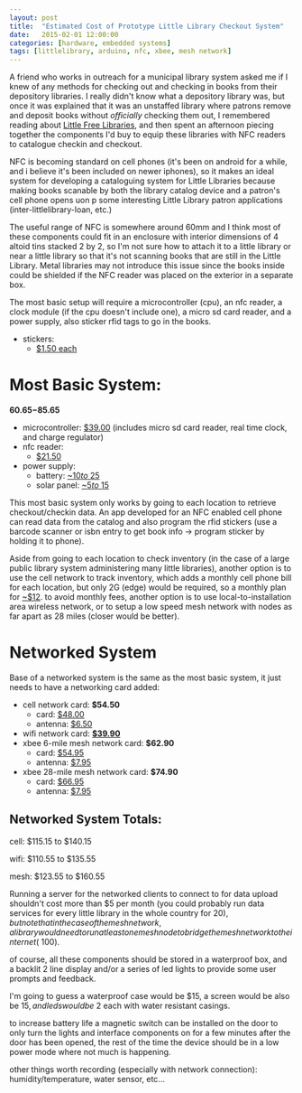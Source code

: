```yaml
---
layout: post
title:  "Estimated Cost of Prototype Little Library Checkout System"
date:   2015-02-01 12:00:00
categories: [hardware, embedded systems]
tags: [littlelibrary, arduino, nfc, xbee, mesh network]
---
```


A friend who works in outreach for a municipal library system asked me if I
knew of any methods for checking out and checking in books from their depository
libraries.  I really didn't know what a depository library was, but once it was
explained that it was an unstaffed library where patrons remove and deposit
books without *officially* checking them out, I remembered reading about
[Little Free Libraries](http://littlefreelibrary.org/), and then spent an
afternoon piecing together the components I'd buy to equip these libraries with
NFC readers to catalogue checkin and checkout.

NFC  is becoming standard on cell phones (it's been on android for a while, and
i believe it's been included on newer iphones), so it makes an ideal system for
developing a cataloguing system for Little Libraries because making books
scanable by both the library catalog device and a patron's cell phone opens uon p
some interesting Little Library patron applications (inter-littlelibrary-loan,
etc.)

The useful range of NFC is somewhere around 60mm and I think most of these
components could fit in an enclosure with interior dimensions of 4 altoid tins
stacked 2 by 2, so I'm not sure how to attach it to a little library or near a
little library so that it's not scanning books that are still in the Little
Library. Metal libraries may not introduce this issue since the books inside
could be shielded if the NFC reader was placed on the exterior in a separate
box.

The most basic setup will require a microcontroller (cpu), an nfc reader, a
clock module (if the cpu doesn't include one), a micro sd card reader, and a
power supply, also sticker rfid tags to go in the books.

* stickers:
    * [$1.50 each](http://www.seeedstudio.com/depot/1356MHz-RFID-book-tag-p-1067.html)

# Most Basic System:

**$60.65-$85.65**

* microcontroller:
  [$39.00](http://www.seeedstudio.com/depot/Seeeduino-Stalker-v3-p-1882.html)
(includes micro sd card reader, real time clock, and charge regulator)
* nfc reader: 
    * [$21.50](http://www.seeedstudio.com/depot/Grove-NFC-p-1804.html)
* power supply:
    * battery: [~$10 to
      ~$25](http://www.seeedstudio.com/depot/Battery-c-1_3/?terms_id=209)
    * solar panel:  [~$5 to
      ~$15](http://www.seeedstudio.com/depot/Solar-Panel-c-1_118/?ref=side)

This most basic system only works by going to each location
to retrieve checkout/checkin data.  An app developed for an NFC enabled cell
phone can read data from the catalog and also program the rfid stickers (use a
barcode scanner or isbn entry to get book info -> program sticker by holding it
to phone).

Aside from going to each location to check inventory (in the case of a large
public library system administering many little libraries), another option is
to use the cell network to track inventory, which adds a monthly cell phone
bill for each location, but only 2G (edge) would be required, so a monthly plan
for [~$12](https://www.sparkfun.com/products/13186).  to avoid monthly fees,
another option is to use local-to-installation area wireless network, or to
setup a low speed mesh network with nodes as far apart as 28 miles (closer
would be better).

# Networked System 

Base of a networked system is the same as the most basic system, it just
needs to have a networking card added:

* cell network card: **$54.50**
    * card: [$48.00](http://www.seeedstudio.com/depot/GPRSbee-rev-4-UFL-p-1777.html?cPath=19_20)
    * antenna: [$6.50](http://www.seeedstudio.com/depot/GSM9001800-antenna-with-interface-cable-p-555.html?cPath=55_59)
* wifi network card: [**$39.90**](http://www.seeedstudio.com/depot/Wifi-Bee-v20-p-1637.html)
* xbee 6-mile mesh network card: **$62.90**
    * card: [$54.95](https://www.sparkfun.com/products/9099)
    * antenna: [$7.95](https://www.sparkfun.com/products/9143)
* xbee 28-mile mesh network card: **$74.90**
    * card: [$66.95](https://www.sparkfun.com/products/11634)
    * antenna: [$7.95](https://www.sparkfun.com/products/9143)

## Networked System Totals:

cell: $115.15 to $140.15

wifi: $110.55 to $135.55

mesh: $123.55 to $160.55

Running a server for the networked clients to connect to for data upload
shouldn't cost more than $5 per month (you could probably run data services for
every little library in the whole country for $20), but note that in the case
of the mesh network, a library would need to run at least one mesh node to
bridge the mesh network to the internet (~$100).

of course, all these components should be stored in a waterproof box, and a
backlit 2 line display and/or a series of led lights to provide some user
prompts and feedback.

I'm going to guess a waterproof case would be $15, a screen would be also be
$15, and leds would be ~$2 each with water resistant casings.

to increase battery life a magnetic switch can be installed on the door to only
turn the lights and interface components on for a few minutes after the door
has been opened, the rest of the time the device should be in a low power mode
where not much is happening.

other things worth recording (especially with network connection):
humidity/temperature, water sensor, etc...
